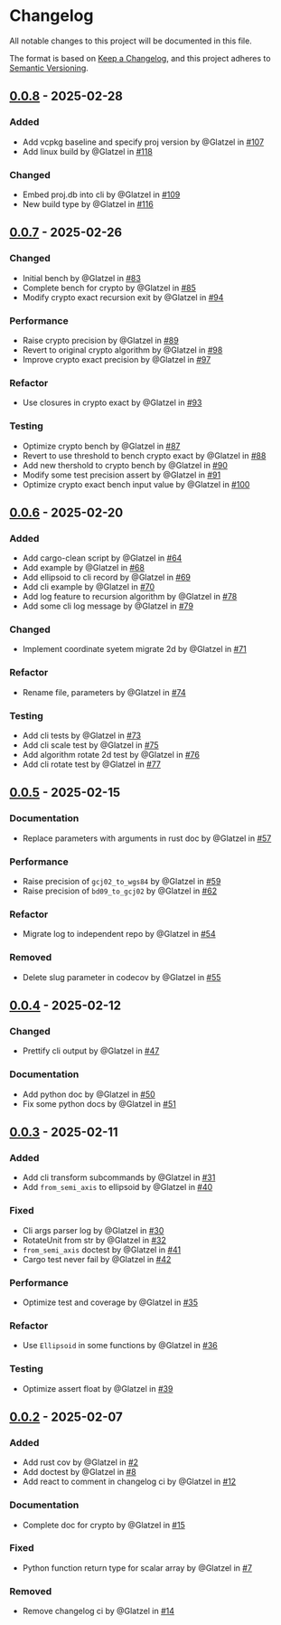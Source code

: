 # Changelog

All notable changes to this project will be documented in this file.

The format is based on [Keep a Changelog](https://keepachangelog.com/en/1.0.0/),
and this project adheres to [Semantic Versioning](https://semver.org/spec/v2.0.0.html).

## [0.0.8] - 2025-02-28

### Added

- Add vcpkg baseline and specify proj version by @Glatzel in [#107](https://github.com/Glatzel/rs-geotool/pull/107)
- Add linux build by @Glatzel in [#118](https://github.com/Glatzel/rs-geotool/pull/118)

### Changed

- Embed proj.db into cli by @Glatzel in [#109](https://github.com/Glatzel/rs-geotool/pull/109)
- New build type by @Glatzel in [#116](https://github.com/Glatzel/rs-geotool/pull/116)

## [0.0.7] - 2025-02-26

### Changed

- Initial bench by @Glatzel in [#83](https://github.com/Glatzel/rs-geotool/pull/83)
- Complete bench for crypto by @Glatzel in [#85](https://github.com/Glatzel/rs-geotool/pull/85)
- Modify crypto exact recursion exit by @Glatzel in [#94](https://github.com/Glatzel/rs-geotool/pull/94)

### Performance

- Raise crypto precision by @Glatzel in [#89](https://github.com/Glatzel/rs-geotool/pull/89)
- Revert to original crypto algorithm by @Glatzel in [#98](https://github.com/Glatzel/rs-geotool/pull/98)
- Improve crypto exact precision by @Glatzel in [#97](https://github.com/Glatzel/rs-geotool/pull/97)

### Refactor

- Use closures in crypto exact by @Glatzel in [#93](https://github.com/Glatzel/rs-geotool/pull/93)

### Testing

- Optimize crypto bench by @Glatzel in [#87](https://github.com/Glatzel/rs-geotool/pull/87)
- Revert to use threshold to bench crypto exact by @Glatzel in [#88](https://github.com/Glatzel/rs-geotool/pull/88)
- Add new thershold to crypto bench by @Glatzel in [#90](https://github.com/Glatzel/rs-geotool/pull/90)
- Modify some test precision assert by @Glatzel in [#91](https://github.com/Glatzel/rs-geotool/pull/91)
- Optimize crypto exact bench input value by @Glatzel in [#100](https://github.com/Glatzel/rs-geotool/pull/100)

## [0.0.6] - 2025-02-20

### Added

- Add cargo-clean script by @Glatzel in [#64](https://github.com/Glatzel/rs-geotool/pull/64)
- Add example by @Glatzel in [#68](https://github.com/Glatzel/rs-geotool/pull/68)
- Add ellipsoid to cli record by @Glatzel in [#69](https://github.com/Glatzel/rs-geotool/pull/69)
- Add cli example by @Glatzel in [#70](https://github.com/Glatzel/rs-geotool/pull/70)
- Add log feature to recursion algorithm by @Glatzel in [#78](https://github.com/Glatzel/rs-geotool/pull/78)
- Add some cli log message by @Glatzel in [#79](https://github.com/Glatzel/rs-geotool/pull/79)

### Changed

- Implement coordinate syetem migrate 2d by @Glatzel in [#71](https://github.com/Glatzel/rs-geotool/pull/71)

### Refactor

- Rename file, parameters by @Glatzel in [#74](https://github.com/Glatzel/rs-geotool/pull/74)

### Testing

- Add cli tests by @Glatzel in [#73](https://github.com/Glatzel/rs-geotool/pull/73)
- Add cli scale test by @Glatzel in [#75](https://github.com/Glatzel/rs-geotool/pull/75)
- Add algorithm rotate 2d test by @Glatzel in [#76](https://github.com/Glatzel/rs-geotool/pull/76)
- Add cli rotate test by @Glatzel in [#77](https://github.com/Glatzel/rs-geotool/pull/77)

## [0.0.5] - 2025-02-15

### Documentation

- Replace parameters with arguments in rust doc by @Glatzel in [#57](https://github.com/Glatzel/rs-geotool/pull/57)

### Performance

- Raise precision of `gcj02_to_wgs84` by @Glatzel in [#59](https://github.com/Glatzel/rs-geotool/pull/59)
- Raise precision of `bd09_to_gcj02` by @Glatzel in [#62](https://github.com/Glatzel/rs-geotool/pull/62)

### Refactor

- Migrate log to independent repo by @Glatzel in [#54](https://github.com/Glatzel/rs-geotool/pull/54)

### Removed

- Delete slug parameter in codecov by @Glatzel in [#55](https://github.com/Glatzel/rs-geotool/pull/55)

## [0.0.4] - 2025-02-12

### Changed

- Prettify cli output by @Glatzel in [#47](https://github.com/Glatzel/rs-geotool/pull/47)

### Documentation

- Add python doc by @Glatzel in [#50](https://github.com/Glatzel/rs-geotool/pull/50)
- Fix some python docs by @Glatzel in [#51](https://github.com/Glatzel/rs-geotool/pull/51)

## [0.0.3] - 2025-02-11

### Added

- Add cli transform subcommands by @Glatzel in [#31](https://github.com/Glatzel/rs-geotool/pull/31)
- Add `from_semi_axis` to ellipsoid by @Glatzel in [#40](https://github.com/Glatzel/rs-geotool/pull/40)

### Fixed

- Cli args parser log by @Glatzel in [#30](https://github.com/Glatzel/rs-geotool/pull/30)
- RotateUnit from str by @Glatzel in [#32](https://github.com/Glatzel/rs-geotool/pull/32)
- `from_semi_axis` doctest by @Glatzel in [#41](https://github.com/Glatzel/rs-geotool/pull/41)
- Cargo test never fail by @Glatzel in [#42](https://github.com/Glatzel/rs-geotool/pull/42)

### Performance

- Optimize test and coverage by @Glatzel in [#35](https://github.com/Glatzel/rs-geotool/pull/35)

### Refactor

- Use `Ellipsoid` in some functions by @Glatzel in [#36](https://github.com/Glatzel/rs-geotool/pull/36)

### Testing

- Optimize assert float by @Glatzel in [#39](https://github.com/Glatzel/rs-geotool/pull/39)

## [0.0.2] - 2025-02-07

### Added

- Add rust cov by @Glatzel in [#2](https://github.com/Glatzel/rs-geotool/pull/2)
- Add doctest by @Glatzel in [#8](https://github.com/Glatzel/rs-geotool/pull/8)
- Add react to comment in changelog ci by @Glatzel in [#12](https://github.com/Glatzel/rs-geotool/pull/12)

### Documentation

- Complete doc for crypto by @Glatzel in [#15](https://github.com/Glatzel/rs-geotool/pull/15)

### Fixed

- Python function return type for scalar array by @Glatzel in [#7](https://github.com/Glatzel/rs-geotool/pull/7)

### Removed

- Remove changelog ci by @Glatzel in [#14](https://github.com/Glatzel/rs-geotool/pull/14)

[0.0.8]: https://github.com/Glatzel/rs-geotool/compare/v0.0.7..v0.0.8
[0.0.7]: https://github.com/Glatzel/rs-geotool/compare/v0.0.6..v0.0.7
[0.0.6]: https://github.com/Glatzel/rs-geotool/compare/v0.0.5..v0.0.6
[0.0.5]: https://github.com/Glatzel/rs-geotool/compare/v0.0.4..v0.0.5
[0.0.4]: https://github.com/Glatzel/rs-geotool/compare/v0.0.3..v0.0.4
[0.0.3]: https://github.com/Glatzel/rs-geotool/compare/v0.0.2..v0.0.3
[0.0.2]: https://github.com/Glatzel/rs-geotool/compare/v0.0.1..v0.0.2

<!-- generated by git-cliff -->
